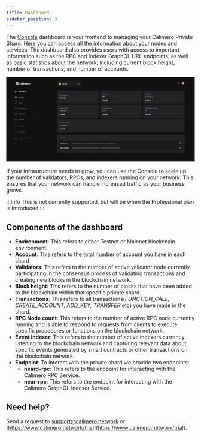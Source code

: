 ```yaml
---
title: Dashboard
sidebar_position: 3
---
```


The [Console](https://app.calimero.network/dashboard) dashboard is your frontend to managing your Calimero Private Shard.  Here you can access all the information about your nodes and services. The dashboard also provides users with access to important information such as the RPC and Indexer GraphQL URL endpoints, as well as basic statistics about the network, including current block height, number of transactions, and number of accounts.

![](../../static/img/dashboard.png)

If your infrastructure needs to grow, you can use the Console to scale up the number of validators, RPCs, and indexers running on your network. This ensures that your network can handle increased traffic as your business grows.

:::info
This is not currently supported, but will be when the Professional plan is introduced
:::

## Components of the dashboard

- **Environment**: This refers to either Testnet or Mainnet blockchain environment.
- **Account**: This refers to the total number of account you have in each shard
- **Validators**: This refers to the number of active validator node currently participating in the consensus process of validating transactions and creating new blocks in the blockchain network.
- **Block height**:  This refers to the number of blocks that have been added to the blockchain within that specific private shard.
- **Transactions**: This refers to all transactions(_FUNCTION_CALL, CREATE_ACCOUNT, ADD_KEY, TRANSFER_ etc) you have made in the shard.
- **RPC Node count**: This refers to the number of active RPC node currently running and is able to respond to requests from clients to execute specific procedures or functions on the blockchain network.
- **Event Indexer**: This refers to the number of active indexers currently listening to the blockchain network and capturing relevant data about specific events generated by smart contracts or other transactions on the blockchain network.
- **Endpoint**: To interact with the private shard we provide two endpoints:
    - **neard-rpc**: This refers to the endpoint for interacting with the Calimero RPC Service.
    - **near-rpc**: This refers to the endpoint for interacting with the Calimero GraphQL Indexer Service.



## Need help?

Send a request to [support@calimero.network](mailto:support@calimero.network) or [https://www.calimero.network/trial](https://www.calimero.network/trial).
